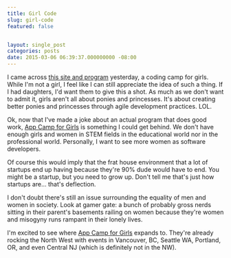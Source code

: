 ```yaml
---
title: Girl Code
slug: girl-code
featured: false


layout: single_post
categories: posts
date: 2015-03-06 06:39:37.000000000 -08:00
---
```


I came across [this site and program](http://appcamp4girls.com) yesterday, a coding camp for girls. While I'm not a girl, I feel like I can still appreciate the idea of such a thing. If I had daughters, I'd want them to give this a shot. As much as we don't want to admit it, girls aren't all about ponies and princesses. It's about creating better ponies and princesses through agile development practices. LOL.

Ok, now that I've made a joke about an actual program that does good work, [App Camp for Girls](http://appcamp4girls.com) is something I could get behind. We don't have enough girls and women in STEM fields in the educational world nor in the professional world. Personally, I want to see more women as software developers.

Of course this would imply that the frat house environment that a lot of startups end up having because they're 90% dude would have to end. You might be a startup, but you need to grow up. Don't tell me that's just how startups are… that's deflection.

I don't doubt there's still an issue surrounding the equality of men and women in society. Look at gamer gate: a bunch of probably gross nerds sitting in their parent's basements railing on women because they're women and misogyny runs rampant in their lonely lives.

I'm excited to see where [App Camp for Girls](http://appcamp4girls.com) expands to. They're already rocking the North West with events in Vancouver, BC, Seattle WA, Portland, OR, and even Central NJ (which is definitely not in the NW).

